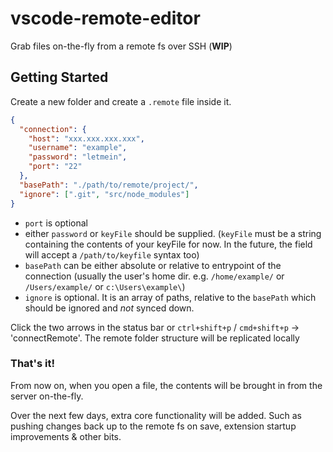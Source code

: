 # vscode-remote-editor
Grab files on-the-fly from a remote fs over SSH
(__WIP__)


## Getting Started

Create a new folder and create a `.remote` file inside it.
```json
{
  "connection": {
    "host": "xxx.xxx.xxx.xxx",
    "username": "example",
    "password": "letmein",
    "port": "22"
  },
  "basePath": "./path/to/remote/project/",
  "ignore": [".git", "src/node_modules"]
}
```

- `port` is optional
- either `password` or `keyFile` should be supplied. (`keyFile` must be a string containing the contents of your keyFile for now. In the future, the field will accept a `/path/to/keyfile` syntax too)
- `basePath` can be either absolute or relative to entrypoint of the connection (usually the user's home dir. e.g. `/home/example/` or `/Users/example/` or `c:\Users\example\`)
- `ignore` is optional. It is an array of paths, relative to the `basePath` which should be ignored and _not_ synced down.


Click the two arrows in the status bar or `ctrl+shift+p` / `cmd+shift+p` -> 'connectRemote'.
The remote folder structure will be replicated locally

### That's it!
From now on, when you open a file, the contents will be brought in from the server on-the-fly. 

Over the next few days, extra core functionality will be added. Such as pushing changes back up to the remote fs on save, extension startup improvements & other bits.



